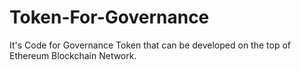 # Token-For-Governance
It's Code for Governance Token that can be developed on the top of Ethereum Blockchain Network.
